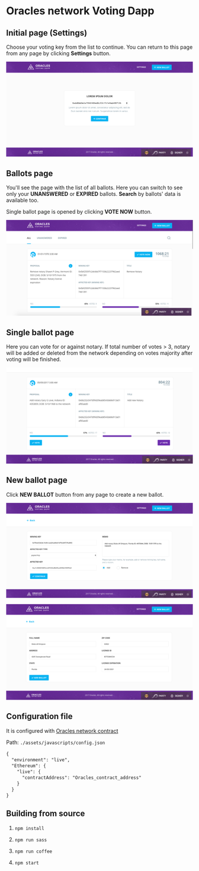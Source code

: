 # Oracles network Voting Dapp

## Initial page (Settings)
Choose your voting key from the list to continue. You can return to this page from any page by clicking **Settings** button.

![](./settings.png)

## Ballots page
You'll see the page with the list of all ballots. Here you can switch to see only your **UNANSWERED** or **EXPIRED** ballots. 
**Search** by ballots' data is available too.

Single ballot page is opened by clicking **VOTE NOW** button.

![](./ballots.png)

## Single ballot page
Here you can vote for or against notary. If total number of votes > 3, notary will be added or deleted from the network depending on votes majority after voting will be finished.

![](./ballot.png)

## New ballot page
Click **NEW BALLOT** button from any page to create a new ballot. 

![](./new_ballot_1.png)

![](./new_ballot_2.png)

## Configuration file
It is configured with [Oracles network contract](https://github.com/oraclesorg/oracles-contract)

Path: `./assets/javascripts/config.json`

```
{
  "environment": "live",
  "Ethereum": {
    "live": {
      "contractAddress": "Oracles_contract_address"
    }
  }
}
```

## Building from source

1) `npm install`

2) `npm run sass`

3) `npm run coffee`

4) `npm start`